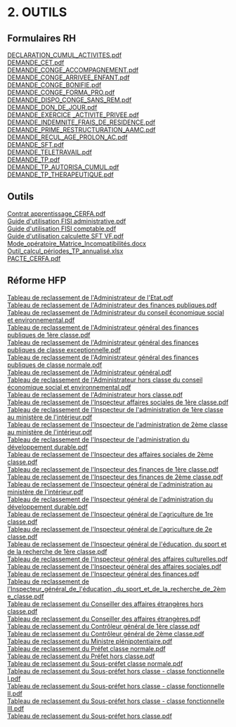 # 2. OUTILS
## Formulaires RH
[DECLARATION_CUMUL_ACTIVITES.pdf](https://raw.githubusercontent.com/CISIRH/espace-noyau/main/Noyau%20RH%20FPE/2.%20OUTILS/Formulaires%20RH/DECLARATION_CUMUL_ACTIVITES.pdf)<br/>
[DEMANDE_CET.pdf](https://raw.githubusercontent.com/CISIRH/espace-noyau/main/Noyau%20RH%20FPE/2.%20OUTILS/Formulaires%20RH/DEMANDE_CET.pdf)<br/>
[DEMANDE_CONGE_ACCOMPAGNEMENT.pdf](https://raw.githubusercontent.com/CISIRH/espace-noyau/main/Noyau%20RH%20FPE/2.%20OUTILS/Formulaires%20RH/DEMANDE_CONGE_ACCOMPAGNEMENT.pdf)<br/>
[DEMANDE_CONGE_ARRIVEE_ENFANT.pdf](https://raw.githubusercontent.com/CISIRH/espace-noyau/main/Noyau%20RH%20FPE/2.%20OUTILS/Formulaires%20RH/DEMANDE_CONGE_ARRIVEE_ENFANT.pdf)<br/>
[DEMANDE_CONGE_BONIFIE.pdf](https://raw.githubusercontent.com/CISIRH/espace-noyau/main/Noyau%20RH%20FPE/2.%20OUTILS/Formulaires%20RH/DEMANDE_CONGE_BONIFIE.pdf)<br/>
[DEMANDE_CONGE_FORMA_PRO.pdf](https://raw.githubusercontent.com/CISIRH/espace-noyau/main/Noyau%20RH%20FPE/2.%20OUTILS/Formulaires%20RH/DEMANDE_CONGE_FORMA_PRO.pdf)<br/>
[DEMANDE_DISPO_CONGE_SANS_REM.pdf](https://raw.githubusercontent.com/CISIRH/espace-noyau/main/Noyau%20RH%20FPE/2.%20OUTILS/Formulaires%20RH/DEMANDE_DISPO_CONGE_SANS_REM.pdf)<br/>
[DEMANDE_DON_DE_JOUR.pdf](https://raw.githubusercontent.com/CISIRH/espace-noyau/main/Noyau%20RH%20FPE/2.%20OUTILS/Formulaires%20RH/DEMANDE_DON_DE_JOUR.pdf)<br/>
[DEMANDE_EXERCICE _ACTIVITE_PRIVEE.pdf](https://raw.githubusercontent.com/CISIRH/espace-noyau/main/Noyau%20RH%20FPE/2.%20OUTILS/Formulaires%20RH/DEMANDE_EXERCICE%20_ACTIVITE_PRIVEE.pdf)<br/>
[DEMANDE_INDEMNITE_FRAIS_DE_RESIDENCE.pdf](https://raw.githubusercontent.com/CISIRH/espace-noyau/main/Noyau%20RH%20FPE/2.%20OUTILS/Formulaires%20RH/DEMANDE_INDEMNITE_FRAIS_DE_RESIDENCE.pdf)<br/>
[DEMANDE_PRIME_RESTRUCTURATION_AAMC.pdf](https://raw.githubusercontent.com/CISIRH/espace-noyau/main/Noyau%20RH%20FPE/2.%20OUTILS/Formulaires%20RH/DEMANDE_PRIME_RESTRUCTURATION_AAMC.pdf)<br/>
[DEMANDE_RECUL_AGE_PROLON_AC.pdf](https://raw.githubusercontent.com/CISIRH/espace-noyau/main/Noyau%20RH%20FPE/2.%20OUTILS/Formulaires%20RH/DEMANDE_RECUL_AGE_PROLON_AC.pdf)<br/>
[DEMANDE_SFT.pdf](https://raw.githubusercontent.com/CISIRH/espace-noyau/main/Noyau%20RH%20FPE/2.%20OUTILS/Formulaires%20RH/DEMANDE_SFT.pdf)<br/>
[DEMANDE_TELETRAVAIL.pdf](https://raw.githubusercontent.com/CISIRH/espace-noyau/main/Noyau%20RH%20FPE/2.%20OUTILS/Formulaires%20RH/DEMANDE_TELETRAVAIL.pdf)<br/>
[DEMANDE_TP.pdf](https://raw.githubusercontent.com/CISIRH/espace-noyau/main/Noyau%20RH%20FPE/2.%20OUTILS/Formulaires%20RH/DEMANDE_TP.pdf)<br/>
[DEMANDE_TP_AUTORISA_CUMUL.pdf](https://raw.githubusercontent.com/CISIRH/espace-noyau/main/Noyau%20RH%20FPE/2.%20OUTILS/Formulaires%20RH/DEMANDE_TP_AUTORISA_CUMUL.pdf)<br/>
[DEMANDE_TP_THERAPEUTIQUE.pdf](https://raw.githubusercontent.com/CISIRH/espace-noyau/main/Noyau%20RH%20FPE/2.%20OUTILS/Formulaires%20RH/DEMANDE_TP_THERAPEUTIQUE.pdf)<br/>
## Outils
[Contrat apprentissage_CERFA.pdf](https://raw.githubusercontent.com/CISIRH/espace-noyau/main/Noyau%20RH%20FPE/2.%20OUTILS/Outils/Contrat%20apprentissage_CERFA.pdf)<br/>
[Guide d'utilisation FISI administrative.pdf](https://raw.githubusercontent.com/CISIRH/espace-noyau/main/Noyau%20RH%20FPE/2.%20OUTILS/Outils/Guide%20d'utilisation%20FISI%20administrative.pdf)<br/>
[Guide d'utilisation FISI comptable.pdf](https://raw.githubusercontent.com/CISIRH/espace-noyau/main/Noyau%20RH%20FPE/2.%20OUTILS/Outils/Guide%20d'utilisation%20FISI%20comptable.pdf)<br/>
[Guide d'utilisation calculette SFT VF.pdf](https://raw.githubusercontent.com/CISIRH/espace-noyau/main/Noyau%20RH%20FPE/2.%20OUTILS/Outils/Guide%20d'utilisation%20calculette%20SFT%20VF.pdf)<br/>
[Mode_opératoire_Matrice_Incompatibilités.docx](https://raw.githubusercontent.com/CISIRH/espace-noyau/main/Noyau%20RH%20FPE/2.%20OUTILS/Outils/Mode_opératoire_Matrice_Incompatibilités.docx)<br/>
[Outil_calcul_périodes_TP_annualisé.xlsx](https://raw.githubusercontent.com/CISIRH/espace-noyau/main/Noyau%20RH%20FPE/2.%20OUTILS/Outils/Outil_calcul_périodes_TP_annualisé.xlsx)<br/>
[PACTE_CERFA.pdf](https://raw.githubusercontent.com/CISIRH/espace-noyau/main/Noyau%20RH%20FPE/2.%20OUTILS/Outils/PACTE_CERFA.pdf)<br/>
## Réforme HFP
[Tableau de reclassement de l'Administrateur de l'Etat.pdf](https://raw.githubusercontent.com/CISIRH/espace-noyau/main/Noyau%20RH%20FPE/2.%20OUTILS/Réforme%20HFP/Tableau%20de%20reclassement%20de%20l'Administrateur%20de%20l'Etat.pdf)<br/>
[Tableau de reclassement de l'Administrateur des finances publiques.pdf](https://raw.githubusercontent.com/CISIRH/espace-noyau/main/Noyau%20RH%20FPE/2.%20OUTILS/Réforme%20HFP/Tableau%20de%20reclassement%20de%20l'Administrateur%20des%20finances%20publiques.pdf)<br/>
[Tableau de reclassement de l'Administrateur du conseil économique social et environnemental.pdf](https://raw.githubusercontent.com/CISIRH/espace-noyau/main/Noyau%20RH%20FPE/2.%20OUTILS/Réforme%20HFP/Tableau%20de%20reclassement%20de%20l'Administrateur%20du%20conseil%20économique%20social%20et%20environnemental.pdf)<br/>
[Tableau de reclassement de l'Administrateur général des finances publiques de 1ère classe.pdf](https://raw.githubusercontent.com/CISIRH/espace-noyau/main/Noyau%20RH%20FPE/2.%20OUTILS/Réforme%20HFP/Tableau%20de%20reclassement%20de%20l'Administrateur%20général%20des%20finances%20publiques%20de%201ère%20classe.pdf)<br/>
[Tableau de reclassement de l'Administrateur général des finances publiques de classe exceptionnelle.pdf](https://raw.githubusercontent.com/CISIRH/espace-noyau/main/Noyau%20RH%20FPE/2.%20OUTILS/Réforme%20HFP/Tableau%20de%20reclassement%20de%20l'Administrateur%20général%20des%20finances%20publiques%20de%20classe%20exceptionnelle.pdf)<br/>
[Tableau de reclassement de l'Administrateur général des finances publiques de classe normale.pdf](https://raw.githubusercontent.com/CISIRH/espace-noyau/main/Noyau%20RH%20FPE/2.%20OUTILS/Réforme%20HFP/Tableau%20de%20reclassement%20de%20l'Administrateur%20général%20des%20finances%20publiques%20de%20classe%20normale.pdf)<br/>
[Tableau de reclassement de l'Administrateur général.pdf](https://raw.githubusercontent.com/CISIRH/espace-noyau/main/Noyau%20RH%20FPE/2.%20OUTILS/Réforme%20HFP/Tableau%20de%20reclassement%20de%20l'Administrateur%20général.pdf)<br/>
[Tableau de reclassement de l'Administrateur hors classe du conseil économique social et environnemental.pdf](https://raw.githubusercontent.com/CISIRH/espace-noyau/main/Noyau%20RH%20FPE/2.%20OUTILS/Réforme%20HFP/Tableau%20de%20reclassement%20de%20l'Administrateur%20hors%20classe%20du%20conseil%20économique%20social%20et%20environnemental.pdf)<br/>
[Tableau de reclassement de l'Administrateur hors classe.pdf](https://raw.githubusercontent.com/CISIRH/espace-noyau/main/Noyau%20RH%20FPE/2.%20OUTILS/Réforme%20HFP/Tableau%20de%20reclassement%20de%20l'Administrateur%20hors%20classe.pdf)<br/>
[Tableau de reclassement de l'Inspecteur affaires sociales de 1ère classe.pdf](https://raw.githubusercontent.com/CISIRH/espace-noyau/main/Noyau%20RH%20FPE/2.%20OUTILS/Réforme%20HFP/Tableau%20de%20reclassement%20de%20l'Inspecteur%20affaires%20sociales%20de%201ère%20classe.pdf)<br/>
[Tableau de reclassement de l'Inspecteur de l'administration de 1ère classe au ministère de l'intérieur.pdf](https://raw.githubusercontent.com/CISIRH/espace-noyau/main/Noyau%20RH%20FPE/2.%20OUTILS/Réforme%20HFP/Tableau%20de%20reclassement%20de%20l'Inspecteur%20de%20l'administration%20de%201ère%20classe%20au%20ministère%20de%20l'intérieur.pdf)<br/>
[Tableau de reclassement de l'Inspecteur de l'administration de 2ème classe au ministère de l'intérieur.pdf](https://raw.githubusercontent.com/CISIRH/espace-noyau/main/Noyau%20RH%20FPE/2.%20OUTILS/Réforme%20HFP/Tableau%20de%20reclassement%20de%20l'Inspecteur%20de%20l'administration%20de%202ème%20classe%20au%20ministère%20de%20l'intérieur.pdf)<br/>
[Tableau de reclassement de l'Inspecteur de l'administration du développement durable.pdf](https://raw.githubusercontent.com/CISIRH/espace-noyau/main/Noyau%20RH%20FPE/2.%20OUTILS/Réforme%20HFP/Tableau%20de%20reclassement%20de%20l'Inspecteur%20de%20l'administration%20du%20développement%20durable.pdf)<br/>
[Tableau de reclassement de l'Inspecteur des affaires sociales de 2ème classe.pdf](https://raw.githubusercontent.com/CISIRH/espace-noyau/main/Noyau%20RH%20FPE/2.%20OUTILS/Réforme%20HFP/Tableau%20de%20reclassement%20de%20l'Inspecteur%20des%20affaires%20sociales%20de%202ème%20classe.pdf)<br/>
[Tableau de reclassement de l'Inspecteur des finances de 1ère classe.pdf](https://raw.githubusercontent.com/CISIRH/espace-noyau/main/Noyau%20RH%20FPE/2.%20OUTILS/Réforme%20HFP/Tableau%20de%20reclassement%20de%20l'Inspecteur%20des%20finances%20de%201ère%20classe.pdf)<br/>
[Tableau de reclassement de l'Inspecteur des finances de 2ème classe.pdf](https://raw.githubusercontent.com/CISIRH/espace-noyau/main/Noyau%20RH%20FPE/2.%20OUTILS/Réforme%20HFP/Tableau%20de%20reclassement%20de%20l'Inspecteur%20des%20finances%20de%202ème%20classe.pdf)<br/>
[Tableau de reclassement de l'Inspecteur général de l'administration au ministère de l'intérieur.pdf](https://raw.githubusercontent.com/CISIRH/espace-noyau/main/Noyau%20RH%20FPE/2.%20OUTILS/Réforme%20HFP/Tableau%20de%20reclassement%20de%20l'Inspecteur%20général%20de%20l'administration%20au%20ministère%20de%20l'intérieur.pdf)<br/>
[Tableau de reclassement de l'Inspecteur général de l'administration du développement durable.pdf](https://raw.githubusercontent.com/CISIRH/espace-noyau/main/Noyau%20RH%20FPE/2.%20OUTILS/Réforme%20HFP/Tableau%20de%20reclassement%20de%20l'Inspecteur%20général%20de%20l'administration%20du%20développement%20durable.pdf)<br/>
[Tableau de reclassement de l'Inspecteur général de l'agriculture de 1re classe.pdf](https://raw.githubusercontent.com/CISIRH/espace-noyau/main/Noyau%20RH%20FPE/2.%20OUTILS/Réforme%20HFP/Tableau%20de%20reclassement%20de%20l'Inspecteur%20général%20de%20l'agriculture%20de%201re%20classe.pdf)<br/>
[Tableau de reclassement de l'Inspecteur général de l'agriculture de 2e classe.pdf](https://raw.githubusercontent.com/CISIRH/espace-noyau/main/Noyau%20RH%20FPE/2.%20OUTILS/Réforme%20HFP/Tableau%20de%20reclassement%20de%20l'Inspecteur%20général%20de%20l'agriculture%20de%202e%20classe.pdf)<br/>
[Tableau de reclassement de l'Inspecteur général de l'éducation, du sport et de la recherche de 1ère classe.pdf](https://raw.githubusercontent.com/CISIRH/espace-noyau/main/Noyau%20RH%20FPE/2.%20OUTILS/Réforme%20HFP/Tableau%20de%20reclassement%20de%20l'Inspecteur%20général%20de%20l'éducation,%20du%20sport%20et%20de%20la%20recherche%20de%201ère%20classe.pdf)<br/>
[Tableau de reclassement de l'Inspecteur général des affaires culturelles.pdf](https://raw.githubusercontent.com/CISIRH/espace-noyau/main/Noyau%20RH%20FPE/2.%20OUTILS/Réforme%20HFP/Tableau%20de%20reclassement%20de%20l'Inspecteur%20général%20des%20affaires%20culturelles.pdf)<br/>
[Tableau de reclassement de l'Inspecteur général des affaires sociales.pdf](https://raw.githubusercontent.com/CISIRH/espace-noyau/main/Noyau%20RH%20FPE/2.%20OUTILS/Réforme%20HFP/Tableau%20de%20reclassement%20de%20l'Inspecteur%20général%20des%20affaires%20sociales.pdf)<br/>
[Tableau de reclassement de l'Inspecteur général des finances.pdf](https://raw.githubusercontent.com/CISIRH/espace-noyau/main/Noyau%20RH%20FPE/2.%20OUTILS/Réforme%20HFP/Tableau%20de%20reclassement%20de%20l'Inspecteur%20général%20des%20finances.pdf)<br/>
[Tableau de reclassement de l'Inspecteur_général_de_l'éducation,_du_sport_et_de_la_recherche_de_2ème_classe.pdf](https://raw.githubusercontent.com/CISIRH/espace-noyau/main/Noyau%20RH%20FPE/2.%20OUTILS/Réforme%20HFP/Tableau%20de%20reclassement%20de%20l'Inspecteur_général_de_l'éducation,_du_sport_et_de_la_recherche_de_2ème_classe.pdf)<br/>
[Tableau de reclassement du Conseiller des affaires étrangères hors classe.pdf](https://raw.githubusercontent.com/CISIRH/espace-noyau/main/Noyau%20RH%20FPE/2.%20OUTILS/Réforme%20HFP/Tableau%20de%20reclassement%20du%20Conseiller%20des%20affaires%20étrangères%20hors%20classe.pdf)<br/>
[Tableau de reclassement du Conseiller des affaires étrangères.pdf](https://raw.githubusercontent.com/CISIRH/espace-noyau/main/Noyau%20RH%20FPE/2.%20OUTILS/Réforme%20HFP/Tableau%20de%20reclassement%20du%20Conseiller%20des%20affaires%20étrangères.pdf)<br/>
[Tableau de reclassement du Contrôleur général de 1ère classe.pdf](https://raw.githubusercontent.com/CISIRH/espace-noyau/main/Noyau%20RH%20FPE/2.%20OUTILS/Réforme%20HFP/Tableau%20de%20reclassement%20du%20Contrôleur%20général%20de%201ère%20classe.pdf)<br/>
[Tableau de reclassement du Contrôleur général de 2ème classe.pdf](https://raw.githubusercontent.com/CISIRH/espace-noyau/main/Noyau%20RH%20FPE/2.%20OUTILS/Réforme%20HFP/Tableau%20de%20reclassement%20du%20Contrôleur%20général%20de%202ème%20classe.pdf)<br/>
[Tableau de reclassement du Ministre plénipotentiaire.pdf](https://raw.githubusercontent.com/CISIRH/espace-noyau/main/Noyau%20RH%20FPE/2.%20OUTILS/Réforme%20HFP/Tableau%20de%20reclassement%20du%20Ministre%20plénipotentiaire.pdf)<br/>
[Tableau de reclassement du Préfet classe normale.pdf](https://raw.githubusercontent.com/CISIRH/espace-noyau/main/Noyau%20RH%20FPE/2.%20OUTILS/Réforme%20HFP/Tableau%20de%20reclassement%20du%20Préfet%20classe%20normale.pdf)<br/>
[Tableau de reclassement du Préfet hors classe.pdf](https://raw.githubusercontent.com/CISIRH/espace-noyau/main/Noyau%20RH%20FPE/2.%20OUTILS/Réforme%20HFP/Tableau%20de%20reclassement%20du%20Préfet%20hors%20classe.pdf)<br/>
[Tableau de reclassement du Sous-préfet classe normale.pdf](https://raw.githubusercontent.com/CISIRH/espace-noyau/main/Noyau%20RH%20FPE/2.%20OUTILS/Réforme%20HFP/Tableau%20de%20reclassement%20du%20Sous-préfet%20classe%20normale.pdf)<br/>
[Tableau de reclassement du Sous-préfet hors classe - classe fonctionnelle I.pdf](https://raw.githubusercontent.com/CISIRH/espace-noyau/main/Noyau%20RH%20FPE/2.%20OUTILS/Réforme%20HFP/Tableau%20de%20reclassement%20du%20Sous-préfet%20hors%20classe%20-%20classe%20fonctionnelle%20I.pdf)<br/>
[Tableau de reclassement du Sous-préfet hors classe - classe fonctionnelle II.pdf](https://raw.githubusercontent.com/CISIRH/espace-noyau/main/Noyau%20RH%20FPE/2.%20OUTILS/Réforme%20HFP/Tableau%20de%20reclassement%20du%20Sous-préfet%20hors%20classe%20-%20classe%20fonctionnelle%20II.pdf)<br/>
[Tableau de reclassement du Sous-préfet hors classe - classe fonctionnelle III.pdf](https://raw.githubusercontent.com/CISIRH/espace-noyau/main/Noyau%20RH%20FPE/2.%20OUTILS/Réforme%20HFP/Tableau%20de%20reclassement%20du%20Sous-préfet%20hors%20classe%20-%20classe%20fonctionnelle%20III.pdf)<br/>
[Tableau de reclassement du Sous-préfet hors classe.pdf](https://raw.githubusercontent.com/CISIRH/espace-noyau/main/Noyau%20RH%20FPE/2.%20OUTILS/Réforme%20HFP/Tableau%20de%20reclassement%20du%20Sous-préfet%20hors%20classe.pdf)<br/>
